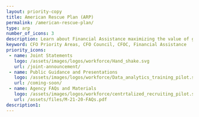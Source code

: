 ```yaml
---
layout: priority-copy
title: American Rescue Plan (ARP)
permalink: /american-rescue-plan/
type: arp
number_of_icons: 3
description: Learn about Financial Assistance maximizing the value of grant funding.
keyword: CFO Priority Areas, CFO Council, CFOC, Financial Assistance
priority_icons: 
 - name: Joint Statements
   logo: /assets/images/logos/workforce/Hand_shake.svg
   url: /joint-announcement/
 - name: Public Guidance and Presentations
   logo: /assets/images/logos/workforce/Data_analytics_training_pilot.svg
   url: /coming-soon/
 - name: Agency FAQs and Materials
   logo: /assets/images/logos/workforce/centrtalized_recruiting_pilot.svg
   url: /assets/files/M-21-20-FAQs.pdf
description1:
---
```




